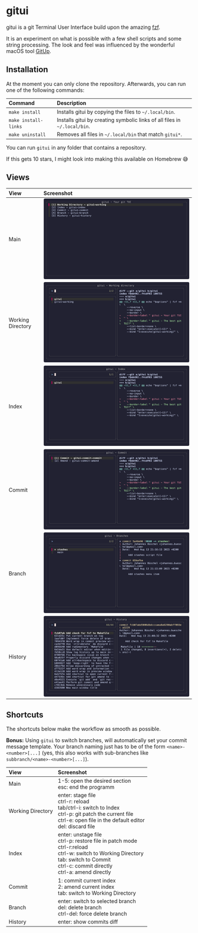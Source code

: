 # gitui

gitui is a git Terminal User Interface build upon the amazing [fzf](https://junegunn.github.io/fzf/).

It is an experiment on what is possible with a few shell scripts and some string processing. The look and feel was influenced by the wonderful macOS tool [GitUp](https://github.com/git-up/GitUp).


## Installation

At the moment you can only clone the repository. Afterwards, you can run one of the following commands:

| Command              | Description |
| :---                 | :--- |
| `make install`       | Installs gitui by copying the files to `~/.local/bin`. |
| `make install-links` | Installs gitui by creating symbolic links of all files in `~/.local/bin`. |
| `make uninstall`     | Removes all files in `~/.local/bin` that match `gitui*`. |

You can run `gitui` in any folder that contains a repository.

If this gets 10 stars, I might look into making this available on Homebrew 😅


## Views

| View              | Screenshot |
| :---              | :--- |
| Main              | ![Main menu view](assets/gitui.png) |
| Working Directory | ![Working directory view](assets/gitui-working-directory.png) |
| Index             | ![Index view](assets/gitui-index.png) |
| Commit            | ![Index view](assets/gitui-commit.png) |
| Branch            | ![Branch view](assets/gitui-branch.png) |
| History           | ![History view](assets/gitui-history.png) |


## Shortcuts

The shortcuts below make the workflow as smooth as possible.

**Bonus:** Using `gitui` to switch branches, will automatically set your commit message template. Your branch naming just has to be of the form `<name>-<number>[...]` (yes, this also works with sub-branches like `subbranch/<name>-<number>[...]`).

| View              | Screenshot |
| :---              | :--- |
| Main              | 1-5: open the desired section<br>esc: end the programm |
| Working Directory | enter: stage file<br>ctrl-r: reload<br>tab/ctrl-i: switch to Index<br>ctrl-p: git patch the current file<br>ctrl-e: open file in the default editor<br>del: discard file |
| Index             | enter: unstage file<br>ctrl-p: restore file in patch mode<br>ctrl-r:reload<br>ctrl-w: switch to Working Directory<br>tab: switch to Commit<br>ctrl-c: commit directly<br>ctrl-a: amend directly |
| Commit            | 1: commit current index<br>2: amend current index<br>tab: switch to Working Directory |
| Branch            | enter: switch to selected branch<br>del: delete branch<br>ctrl-del: force delete branch |
| History           | enter: show commits diff |
